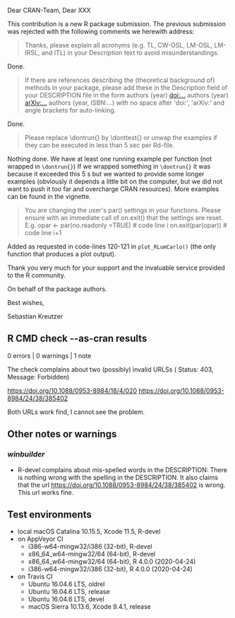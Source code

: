 Dear CRAN-Team, 
Dear XXX

This contribution is a new R package submission. The previous 
submission was rejected with the following comments we herewith 
address: 

> Thanks, please explain all acronyms (e.g. TL, CW-OSL, LM-OSL, LM-IRSL, and ITL) in your Description text to avoid misunderstandings.

Done. 

> If there are references describing the (theoretical background of) methods in your package, please add these in the Description field of your DESCRIPTION file in the form
> authors (year) <doi:...>
> authors (year) <arXiv:...>
> authors (year, ISBN:...)
> with no space after 'doi:', 'arXiv:' and angle brackets for auto-linking.

Done.

> Please replace \dontrun{} by \donttest{} or unwap the examples if they can be 
executed in less than 5 sec per Rd-file.

Nothing done. We have at least one running example per function (not wrapped
in `\dontrun{}`) If we wrapped something in `\dontrun{}` it was because
it exceeded this 5 s but we wanted to provide some longer examples 
(obviously it depends a little bit on the computer, 
but we did not want to push it too far and overcharge CRAN resources). 
More examples can be found in the vignette. 

>You are changing the user's par() settings in your functions. Please ensure with an immediate call of on.exit() that the settings are reset. E.g.
>   opar <- par(no.readonly =TRUE)       # code line i
>   on.exit(par(opar))                   # code line i+1

Added as requested in code-lines 120-121 in `plot_RLumCarlo()` (the only 
function that produces a plot output).

Thank you very much for your support and the invaluable service provided
to the R community. 

On behalf of the package authors. 

Best wishes, 

Sebastian Kreutzer

## R CMD check --as-cran results

0 errors | 0 warnings | 1 note

The check complains about two (possibly) invalid URLSs 
( Status: 403, Message: Forbidden)

https://doi.org/10.1088/0953-8984/18/4/020
https://doi.org/10.1088/0953-8984/24/38/385402

Both URLs work find, I cannot see the problem. 

## Other notes or warnings

### *winbuilder* 

* R-devel complains about mis-spelled words in the DESCRIPTION: There is nothing 
wrong with the spelling in the DESCRIPTION. It also claims that 
the url https://doi.org/10.1088/0953-8984/24/38/385402 is wrong. This url 
works fine. 

## Test environments
* local macOS Catalina 10.15.5, Xcode 11.5, R-devel
* on AppVeyor CI
    * i386-w64-mingw32/i386 (32-bit), R-devel
    * x86_64_w64-mingw32/64 (64-bit), R-devel
    * x86_64_w64-mingw32/64 (64-bit), R 4.0.0 (2020-04-24)
    * i386-w64-mingw32/i386 (32-bit), R 4.0.0 (2020-04-24)
* on Travis CI
    * Ubuntu 16.04.6 LTS, oldrel
    * Ubuntu 16.04.6 LTS, release
    * Ubuntu 16.04.6 LTS, devel
    * macOS Sierra 10.13.6, Xcode 9.4.1, release
